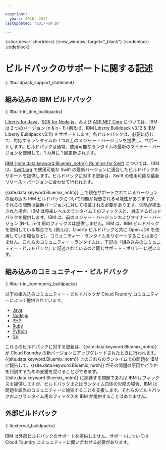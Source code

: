 ```yaml
---

copyright:
  years: 2016, 2017
lastupdated: "2017-08-30"

---
```


{:shortdesc: .shortdesc}
{:new_window: target="_blank"}
{:codeblock: .codeblock}

# ビルドパックのサポートに関する記述
{: #buildpack_support_statement}


## 組み込みの IBM ビルドパック
{: #built-in_ibm_buildpacks}

[Liberty for Java](/docs/runtimes/liberty/index.html)、[SDK for Node.js](/docs/runtimes/nodejs/index.html)、および [ASP.NET Core](/docs/runtimes/dotnet/index.html) については、IBM は 2 つのバージョン (n & n - 1) (例えば、IBM Liberty Buildpack v3.12 & IBM Liberty Buildpack v3.11) をサポートします。各ビルドパックは、必要に応じて、対応するランタイムの 1 つ以上のメジャ
ー・バージョンを提供し、サポートします。ビルドパックは通常、使用可能なランタイムの最新のマイナー・バージョンを使用して、1 カ月に 1 回更新されます。

[IBM {{site.data.keyword.Bluemix_notm}} Runtime for Swift](/docs/runtimes/swift/index.html) については、IBM は、[Swift.org](http://swift.org) で使用可能な Swift の最新バージョンに適合したビルドパックのサポートを提供します。ビルドパックに対する更新は、Swift の使用可能な最新リリース・バージョンに合わせて行われます。

{{site.data.keyword.Bluemix_notm}} 上で現在サポートされているバージョンの組み込み IBM ビルドパックについて問題が報告される可能性がありますが、それらの問題は最新バージョンに対して検証される必要があります。欠陥が検出された場合、IBM は将来レベルのランタイムでのフィックスと、対応するビルドパックを提供します。IBM は、前のメジャー・バージョンおよびマイナー・バージョン (N-1、n-1) 用のフィックスは提供しません。IBM は、IBM ビルドパックを使用している場合でも (例えば、Liberty ビルドパックと共に Open JDK を使用している場合など)、コミュニティー・ランタイムをサポートすることはありません。これらのコミュニティー・ランタイムは、下記の『組み込みのコミュニティー・ビルドパック』に記述されているのと同じサポート・ポリシーに従います。

## 組み込みのコミュニティー・ビルドパック
{: #built-in_community_buildpacks}

以下の組み込みコミュニティー・ビルドパックが Cloud Foundry コミュニティーによって提供されています。

* [Java](/docs/runtimes/tomcat/index.html)
* [Node.js](https://github.com/cloudfoundry/nodejs-buildpack)
* [PHP](/docs/runtimes/php/index.html)
* [Ruby](/docs/runtimes/ruby/index.html)
* [Python](/docs/runtimes/python/index.html)
* [Go](/docs/runtimes/go/index.html)

これらのビルドパックに対する更新は、{{site.data.keyword.Bluemix_notm}} が Cloud Foundry の新バージョンにアップグレードされたときに行われます。{{site.data.keyword.Bluemix_notm}} 上のこれらのランタイムでの問題を IBM に報告して、{{site.data.keyword.Bluemix_notm}} がその問題の原因かどうかを判別するための支援を受けることができます。{{site.data.keyword.Bluemix_notm}} に関連する問題であれば IBM はフィックスを提供しますが、ビルドパックまたはランタイム自体の欠陥の場合、IBM は問題を該当のコミュニティーに報告することを支援します。それらのビルドパックおよびランタイム用のフィックスを IBM が提供することはありません。

## 外部ビルドパック
{: #external_buildpacks}


IBM は外部ビルドパックのサポートを提供しません。サポートについては Cloud Foundry コミュニティーに問い合わせる必要があります。
